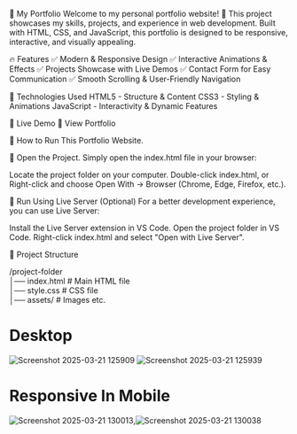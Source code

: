 
🌟 My Portfolio
Welcome to my personal portfolio website! 🚀 This project showcases my skills, projects, and experience in web development. Built with HTML, CSS, and JavaScript, this portfolio is designed to be responsive, interactive, and visually appealing.

🔥 Features
✅ Modern & Responsive Design
✅ Interactive Animations & Effects
✅ Projects Showcase with Live Demos
✅ Contact Form for Easy Communication
✅ Smooth Scrolling & User-Friendly Navigation

🎯 Technologies Used
HTML5 - Structure & Content
CSS3 - Styling & Animations
JavaScript - Interactivity & Dynamic Features

🚀 Live Demo
🔗 View Portfolio

🚀 How to Run This Portfolio Website.

🔹 Open the Project.
  Simply open the index.html file in your browser:

  Locate the project folder on your computer.
  Double-click index.html, or
  Right-click and choose Open With → Browser (Chrome, Edge, Firefox, etc.).
  
🔹 Run Using Live Server (Optional)
   For a better development experience, you can use Live Server:

  Install the Live Server extension in VS Code.
  Open the project folder in VS Code.
  Right-click index.html and select "Open with Live Server".

🔹 Project Structure

/project-folder  
│── index.html  # Main HTML file  
│── style.css   # CSS file  
│── assets/     # Images etc.  

# Desktop
![Screenshot 2025-03-21 125909](https://github.com/user-attachments/assets/a4bcbe19-39de-49e3-bba0-521f89938758) 
![Screenshot 2025-03-21 125939](https://github.com/user-attachments/assets/a2607e29-5226-4dde-85bb-6c1b1ca92837)


# Responsive In Mobile

![Screenshot 2025-03-21 130013](https://github.com/user-attachments/assets/4c922771-2995-4b35-bbe5-bdb9dd920bf6),![Screenshot 2025-03-21 130038](https://github.com/user-attachments/assets/8ec7a9e5-3382-4657-aed5-3f1554bba384)






